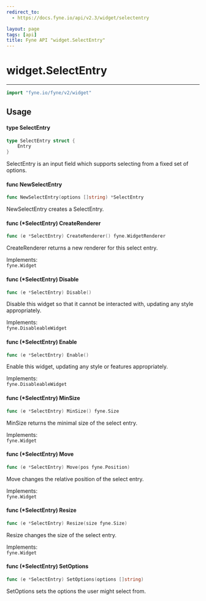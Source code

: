 ```yaml
---
redirect_to:
  - https://docs.fyne.io/api/v2.3/widget/selectentry

layout: page
tags: [api]
title: Fyne API "widget.SelectEntry"
---
```



# widget.SelectEntry
---
```go
import "fyne.io/fyne/v2/widget"
```

## Usage

#### type SelectEntry

```go
type SelectEntry struct {
	Entry
}
```

SelectEntry is an input field which supports selecting from a fixed set of options.

#### func  NewSelectEntry

```go
func NewSelectEntry(options []string) *SelectEntry
```
NewSelectEntry creates a SelectEntry.

#### func (*SelectEntry) CreateRenderer

```go
func (e *SelectEntry) CreateRenderer() fyne.WidgetRenderer
```
CreateRenderer returns a new renderer for this select entry.


<div class="implements">Implements: <code>
fyne.Widget</code></div>

#### func (*SelectEntry) Disable

```go
func (e *SelectEntry) Disable()
```
Disable this widget so that it cannot be interacted with, updating any style appropriately.


<div class="implements">Implements: <code>
fyne.DisableableWidget</code></div>

#### func (*SelectEntry) Enable

```go
func (e *SelectEntry) Enable()
```
Enable this widget, updating any style or features appropriately.


<div class="implements">Implements: <code>
fyne.DisableableWidget</code></div>

#### func (*SelectEntry) MinSize

```go
func (e *SelectEntry) MinSize() fyne.Size
```
MinSize returns the minimal size of the select entry.


<div class="implements">Implements: <code>
fyne.Widget</code></div>

#### func (*SelectEntry) Move

```go
func (e *SelectEntry) Move(pos fyne.Position)
```
Move changes the relative position of the select entry.


<div class="implements">Implements: <code>
fyne.Widget</code></div>

#### func (*SelectEntry) Resize

```go
func (e *SelectEntry) Resize(size fyne.Size)
```
Resize changes the size of the select entry.


<div class="implements">Implements: <code>
fyne.Widget</code></div>

#### func (*SelectEntry) SetOptions

```go
func (e *SelectEntry) SetOptions(options []string)
```
SetOptions sets the options the user might select from.
